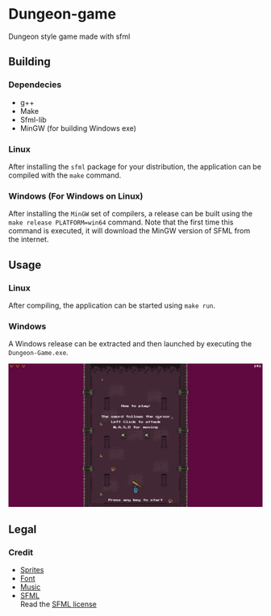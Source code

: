 # Dungeon-game
Dungeon style game made with sfml

## Building

### Dependecies
- g++
- Make
- Sfml-lib
- MinGW (for building Windows exe)

### Linux
After installing the `sfml` package for your distribution, the application can be compiled with the `make` command.

### Windows (For Windows on Linux)
After installing the `MinGW` set of compilers, a release can be built using the `make release PLATFORM=win64` command. Note that the first time this command is executed, it will download the MinGW version of SFML from the internet.

## Usage
### Linux
After compiling, the application can be started using `make run`.

### Windows
A Windows release can be extracted and then launched by executing the `Dungeon-Game.exe`.

![Tutorial screen](https://github.com/SharkAce/Dungeon-game/blob/main/screenshots/2024-06-12_18.png?raw=true)

## Legal

### Credit
- [Sprites](https://www.0x72.itch.io/16x16-dungeon-tileset)
- [Font](https://www.1001fonts.com/arcadeclassic-font.html)
- [Music](https://www.pond5.com/royalty-free-music/item/33253562-dungeon)
- [SFML](https://www.sfml-dev.org)\
    Read the [SFML license](https://www.sfml-dev.org/license.php)

